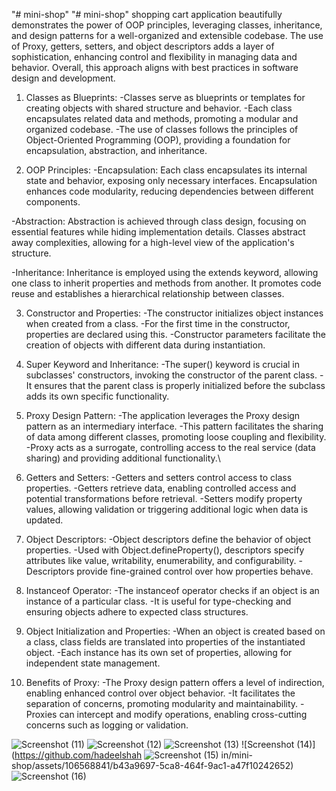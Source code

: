 "# mini-shop" 
"# mini-shop" 
shopping cart application beautifully demonstrates the power of OOP principles, leveraging classes, inheritance, and design patterns for a well-organized and extensible codebase. The use of Proxy, getters, setters, and object descriptors adds a layer of sophistication, enhancing control and flexibility in managing data and behavior. Overall, this approach aligns with best practices in software design and development.
1. Classes as Blueprints:
-Classes serve as blueprints or templates for creating objects with shared structure and behavior.
-Each class encapsulates related data and methods, promoting a modular and organized codebase.
-The use of classes follows the principles of Object-Oriented Programming (OOP), providing a foundation for encapsulation, abstraction, and inheritance.

2. OOP Principles:
-Encapsulation:
Each class encapsulates its internal state and behavior, exposing only necessary interfaces.
Encapsulation enhances code modularity, reducing dependencies between different components.

-Abstraction:
Abstraction is achieved through class design, focusing on essential features while hiding implementation details.
Classes abstract away complexities, allowing for a high-level view of the application's structure.

-Inheritance:
Inheritance is employed using the extends keyword, allowing one class to inherit properties and methods from another.
It promotes code reuse and establishes a hierarchical relationship between classes.

3. Constructor and Properties:
-The constructor initializes object instances when created from a class.
-For the first time in the constructor, properties are declared using this.
-Constructor parameters facilitate the creation of objects with different data during instantiation.

4. Super Keyword and Inheritance:
-The super() keyword is crucial in subclasses' constructors, invoking the constructor of the parent class.
-It ensures that the parent class is properly initialized before the subclass adds its own specific functionality.

5. Proxy Design Pattern:
-The application leverages the Proxy design pattern as an intermediary interface.
-This pattern facilitates the sharing of data among different classes, promoting loose coupling and flexibility.
-Proxy acts as a surrogate, controlling access to the real service (data sharing) and providing additional functionality.\

6. Getters and Setters:
-Getters and setters control access to class properties.
-Getters retrieve data, enabling controlled access and potential transformations before retrieval.
-Setters modify property values, allowing validation or triggering additional logic when data is updated.

7. Object Descriptors:
-Object descriptors define the behavior of object properties.
-Used with Object.defineProperty(), descriptors specify attributes like value, writability, enumerability, and configurability.
-Descriptors provide fine-grained control over how properties behave.

8. Instanceof Operator:
-The instanceof operator checks if an object is an instance of a particular class.
-It is useful for type-checking and ensuring objects adhere to expected class structures.

9. Object Initialization and Properties:
-When an object is created based on a class, class fields are translated into properties of the instantiated object.
-Each instance has its own set of properties, allowing for independent state management.

10. Benefits of Proxy:
-The Proxy design pattern offers a level of indirection, enabling enhanced control over object behavior.
-It facilitates the separation of concerns, promoting modularity and maintainability.
-Proxies can intercept and modify operations, enabling cross-cutting concerns such as logging or validation.

![Screenshot (11)](https://github.com/hadeelshahin/mini-shop/assets/106568841/25626052-7a07-4fc6-b26a-e0a70c786918)
![Screenshot (12)](https://github.com/hadeelshahin/mini-shop/assets/106568841/3c2536a2-7fbd-4cbe-b833-fd7ad2260184)
![Screenshot (13)](https://github.com/hadeelshahin/mini-shop/assets/106568841/d704195a-4808-43f8-80a9-89d13a8fa5a8)
![Screenshot (14)](https://github.com/hadeelshah
![Screenshot (15)](https://github.com/hadeelshahin/mini-shop/assets/106568841/e011ed36-d3cf-4f35-b726-290e0c6d8ac7)
in/mini-shop/assets/106568841/b43a9697-5ca8-464f-9ac1-a47f10242652)
![Screenshot (16)](https://github.com/hadeelshahin/mini-shop/assets/106568841/d72ea326-8638-465b-a74f-cda015fd0529)

